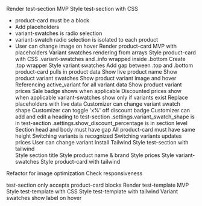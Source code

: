 <!-- # DONE -->
Render test-section MVP
Style test-section with CSS
- product-card must be a block
- Add placeholders
- variant-swatches is radio selection
- variant-swatch radio selection is isolated to each product
- User can change image on hover
Render product-card MVP with placeholders
Variant swatches rendering from arrays
Style product-card with CSS
.variant-swatches and .info wrapped inside .bottom
Create .top wrapper
Style variant swatches
Add gap between .top and .bottom
product-card pulls in product data
Show live product name
Show product variant swatches
Show product variant image and hover
Referencing active_variant for all variant data
Show product variant prices
Sale badge shows when applicable
Discounted prices show when applicable
variant-swatches show only if variants exist
Replace placeholders with live data
Customizer can change variant swatch shape
Customizer can toggle 'x%' off discount badge
Customizer can add and edit a heading to test-section
.settings.variant_swatch_shape is in test-section
.settings.show_discount_percentage is in section level
Section head and body must have gap
All product-card must have same height
Switching variants is recognized
Switching variants updates prices
User can change variant
Install Tailwind
Style test-section with tailwind  
Style section title
Style product name & brand
Style prices
Style variant-swatches
Style product-card with tailwind

<!-- ! WHAT WAS I DOING??? -->

<!-- ? DOING -->

<!-- @ PAUSED -->

<!-- TODO -->
Refactor for image optimization
Check responsiveness

<!-- ! BUGS -->

<!-- ? SANITY REFACTORING -->

<!-- @ BONUS -->
test-section only accepts product-card blocks
Render test-template MVP
Style test-template with CSS
Style test-template with tailwind
Variant swatches show label on hover